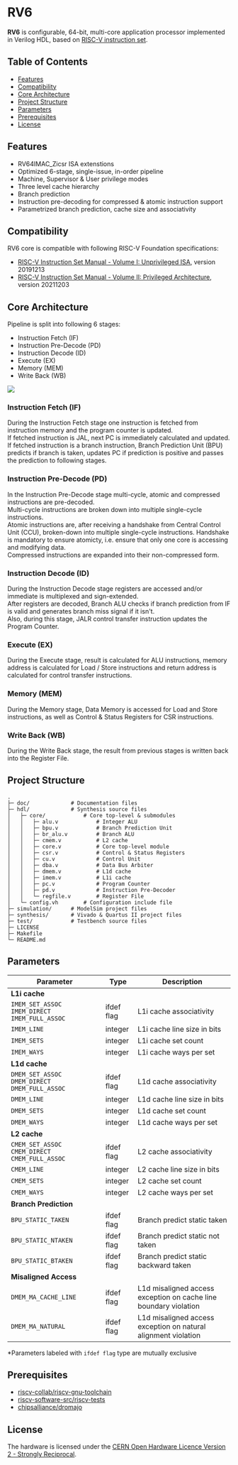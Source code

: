 # RV6
**RV6** is configurable, 64-bit, multi-core application processor implemented in Verilog HDL, based on [RISC-V instruction set](https://riscv.org).

## Table of Contents
- [Features](https://github.com/kiclu/rv6#features)
- [Compatibility](https://github.com/kiclu/rv6#compatibility)
- [Core Architecture](https://github.com/kiclu/rv6#core-architecture)
- [Project Structure](https://github.com/kiclu/rv6#project-structure)
- [Parameters](https://github.com/kiclu/rv6#parameters)
- [Prerequisites](https://github.com/kiclu/rv6#prerequisites)
- [License](https://github.com/kiclu/rv6#license)

## Features
- RV64IMAC_Zicsr ISA extenstions
- Optimized 6-stage, single-issue, in-order pipeline
- Machine, Supervisor & User privilege modes
- Three level cache hierarchy
- Branch prediction
- Instruction pre-decoding for compressed & atomic instruction support
- Parametrized branch prediction, cache size and associativity

## Compatibility
RV6 core is compatible with following RISC-V Foundation specifications:
- [RISC-V Instruction Set Manual - Volume I: Unprivileged ISA](https://github.com/kiclu/rv6/blob/master/doc/riscv-unprivileged-isa.pdf), version 20191213
- [RISC-V Instruction Set Manual - Volume II: Privileged Architecture](https://github.com/kiclu/rv6/blob/master/doc/riscv-privileged-isa.pdf), version 20211203

## Core Architecture
Pipeline is split into following 6 stages:
- Instruction Fetch (IF)
- Instruction Pre-Decode (PD)
- Instruction Decode (ID)
- Execute (EX)
- Memory (MEM)
- Write Back (WB)

<img src="./doc/hart-schematic.png">

### Instruction Fetch (IF)
During the Instruction Fetch stage one instruction is fetched from instruction memory and the program counter is updated.<br>
If fetched instruction is JAL, next PC is immediately calculated and updated.<br>
If fetched instruction is a branch instruction, Branch Prediction Unit (BPU) predicts if branch is taken, updates PC if prediction is positive and passes the prediction to following stages.

### Instruction Pre-Decode (PD)
In the Instruction Pre-Decode stage multi-cycle, atomic and compressed instructions are pre-decoded.<br>
Multi-cycle instructions are broken down into multiple single-cycle instructions.<br>
Atomic instructions are, after receiving a handshake from Central Control Unit (CCU), broken-down into multiple single-cycle instructions.
Handshake is mandatory to ensure atomicty, i.e. ensure that only one core is accessing and modifying data.<br>
Compressed instructions are expanded into their non-compressed form.

### Instruction Decode (ID)
During the Instruction Decode stage registers are accessed and/or immediate is multiplexed and sign-extended.<br>
After registers are decoded, Branch ALU checks if branch prediction from IF is valid and generates branch miss signal if it isn't.<br>
Also, during this stage, JALR control transfer instruction updates the Program Counter.

### Execute (EX)
During the Execute stage, result is calculated for ALU instructions, memory address is calculated for Load / Store instructions and
return address is calculated for control transfer instructions.

### Memory (MEM)
During the Memory stage, Data Memory is accessed for Load and Store instructions, as well as Control & Status Registers for CSR instructions.

### Write Back (WB)
During the Write Back stage, the result from previous stages is written back into the Register File.

## Project Structure
```
.
├─ doc/             # Documentation files
├─ hdl/             # Synthesis source files
│   ├─ core/            # Core top-level & submodules
│   │   ├─ alu.v            # Integer ALU
│   │   ├─ bpu.v            # Branch Prediction Unit
│   │   ├─ br_alu.v         # Branch ALU
│   │   ├─ cmem.v           # L2 cache
│   │   ├─ core.v           # Core top-level module
│   │   ├─ csr.v            # Control & Status Registers
│   │   ├─ cu.v             # Control Unit
│   │   ├─ dba.v            # Data Bus Arbiter
│   │   ├─ dmem.v           # L1d cache
│   │   ├─ imem.v           # L1i cache
│   │   ├─ pc.v             # Program Counter
│   │   ├─ pd.v             # Instruction Pre-Decoder
│   │   └─ regfile.v        # Register File
│   └─ config.vh        # Configuration include file
├─ simulation/      # ModelSim project files
├─ synthesis/       # Vivado & Quartus II project files
├─ test/            # Testbench source files
├─ LICENSE
├─ Makefile
└─ README.md
```

## Parameters
| Parameter                                                                 | Type          | Description                                                           |
|---------------------------------------------------------------------------|---------------|-----------------------------------------------------------------------|
|  **L1i cache**                                                            |               |                                                                       |
| `IMEM_SET_ASSOC` `IMEM_DIRECT` `IMEM_FULL_ASSOC`                          | ifdef flag    | L1i cache associativity                                               |
| `IMEM_LINE`                                                               | integer       | L1i cache line size in bits                                           |
| `IMEM_SETS`                                                               | integer       | L1i cache set count                                                   |
| `IMEM_WAYS`                                                               | integer       | L1i cache ways per set                                                |
| **L1d cache**                                                             |               |                                                                       |
| `DMEM_SET_ASSOC` `DMEM_DIRECT` `DMEM_FULL_ASSOC`                          | ifdef flag    | L1d cache associativity                                               |
| `DMEM_LINE`                                                               | integer       | L1d cache line size in bits                                           |
| `DMEM_SETS`                                                               | integer       | L1d cache set count                                                   |
| `DMEM_WAYS`                                                               | integer       | L1d cache ways per set                                                |
| **L2 cache**                                                              |               |                                                                       |
| `CMEM_SET_ASSOC` `CMEM_DIRECT` `CMEM_FULL_ASSOC`                          | ifdef flag    | L2 cache associativity                                                |
| `CMEM_LINE`                                                               | integer       | L2 cache line size in bits                                            |
| `CMEM_SETS`                                                               | integer       | L2 cache set count                                                    |
| `CMEM_WAYS`                                                               | integer       | L2 cache ways per set                                                 |
| **Branch Prediction**                                                     |               |                                                                       |
| `BPU_STATIC_TAKEN`                                                        | ifdef flag    | Branch predict static taken                                           |
| `BPU_STATIC_NTAKEN`                                                       | ifdef flag    | Branch predict static not taken                                       |
| `BPU_STATIC_BTAKEN`                                                       | ifdef flag    | Branch predict static backward taken                                  |
| **Misaligned Access**                                                     |               |                                                                       |
| `DMEM_MA_CACHE_LINE`                                                      | ifdef flag    | L1d misaligned access exception on cache line boundary violation      |
| `DMEM_MA_NATURAL`                                                         | ifdef flag    | L1d misaligned access exception on natural alignment violation        |

*Parameters labeled with `ifdef flag` type are mutually exclusive

## Prerequisites
- [riscv-collab/riscv-gnu-toolchain](https://github.com/riscv-collab/riscv-gnu-toolchain)
- [riscv-software-src/riscv-tests](https://github.com/riscv-software-src/riscv-tests)
- [chipsalliance/dromajo](https://github.com/chipsalliance/dromajo)

## License
The hardware is licensed under the [CERN Open Hardware Licence Version 2 - Strongly Reciprocal](https://ohwr.org/cern_ohl_s_v2.txt).
